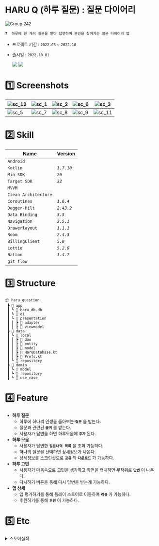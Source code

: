 # HARU Q (하루 질문) : 질문 다이어리

![Group 242](https://user-images.githubusercontent.com/94586184/230772869-10666a35-d9cd-4246-9a09-58aa45499138.png)
```
❓  하루에 한 개씩 질문을 받아 답변하며 본인을 찾아가는 질문 다이어리 앱
```
- 프로젝트 기간 : `2022.08` ~ `2022.10`
- 출시일 : `2022.10.01`

  <a href="https://play.google.com/store/apps/details?id=com.colddelight.haru_question"><img src="https://img.shields.io/badge/Goolge Play-414141?style=flat&logo=googleplay&logoColor=white&link=https://play.google.com/store/apps/details?id=com.colddelight.haru_question"/></a>   <a href="https://strong-marlin-f95.notion.site/SRS-a1c9777dfa4b485195dafb0dcc8d7d9d"><img src="https://img.shields.io/badge/SRS-414141?style=flat&logo=readthedocs&logoColor=white&link=https://strong-marlin-f95.notion.site/SRS-a1c9777dfa4b485195dafb0dcc8d7d9d"/></a>
  
# :one: Screenshots

| ![sc_12](https://user-images.githubusercontent.com/94586184/230772664-7a97f9d5-26e3-482f-ba4b-05366f0648e4.png)| ![sc_1](https://user-images.githubusercontent.com/94586184/230772672-9bd7733b-7f96-40ee-bd1c-a85109b55852.png)|![sc_2](https://user-images.githubusercontent.com/94586184/230772676-0b55067a-52b4-4b05-8a05-3036e91ec8fb.png) | ![sc_6](https://user-images.githubusercontent.com/94586184/230772685-073df27c-0d9b-417d-8f6c-157100ab1320.png)|![sc_3](https://user-images.githubusercontent.com/94586184/230772750-bbeef7db-2c87-4de7-97db-dafacf385d24.png) |
|-|-|-|-|-|
| ![sc_5](https://user-images.githubusercontent.com/94586184/230772785-c817f468-1457-4158-9075-82ab47cade2d.png) | ![sc_7](https://user-images.githubusercontent.com/94586184/230772797-9a5da01c-a981-4209-a379-4a556eff4b99.png) |![sc_8](https://user-images.githubusercontent.com/94586184/230772813-e6301b9b-5ca1-40ab-9e0f-f6f6a8d233da.png) |![sc_9](https://user-images.githubusercontent.com/94586184/230772829-7ec44617-037b-4f46-8b8e-400908203447.png)| ![sc_11](https://user-images.githubusercontent.com/94586184/230772836-f486b8a7-fdad-439b-aeeb-3581748f4fa9.png)| 

# :two: Skill
| Name | Version |
| --- | --- |
| ```Android``` |  | 
| ```Kotlin``` | *```1.7.10```* | 
| ```Min SDK``` | *```26```* | 
| ```Target SDK```| *```32```* | 
| ```MVVM``` |  |
| ```Clean Architecture```  |   |
| ```Coroutines``` | *```1.6.4```* |
| ```Dagger-Hilt``` | *```2.43.2```* |
| ```Data Binding``` | *```3.5```* |
| ```Navigation``` | *```2.5.1```* |
| ```Drawerlayout``` | *```1.1.1```* | 
| ```Room``` | *```2.4.3```* |
| ```BillingClient``` | *```5.0```* |
| ```Lottie``` | *```5.2.0```* | 
| ```Ballon``` | *```1.4.7```* |
| ```git flow```  |   |


# :three: Structure
```
📦 haru_question
 ┣ 📂 app
 ┃ ┗ 📜 haru_db.db
 ┃ ┗ 📂 di
 ┃ ┗ 📂 presentation
 ┃ ┃ ┣ 📂 adapter
 ┃ ┃ ┣ 📂 viewmodel
 ┣ 📂 data
 ┃ ┗ 📂 local
 ┃ ┃ ┣ 📂 dao
 ┃ ┃ ┣ 📂 entity
 ┃ ┃ ┣ 📂 model
 ┃ ┃ ┣ 📜 HaruDatabase.kt
 ┃ ┃ ┣ 📜 Prefs.kt
 ┃ ┗ 📂 repository
 ┣ 📂 domin
 ┃ ┗ 📂 model
 ┃ ┗ 📂 repository
 ┃ ┗ 📂 use_case
```
# :four: Feature
- **하루 질문**
    - 하루에 하나씩 인생을 돌아보는 **```질문```** 을 받는다.
    - 질문과 관련된 **```글귀```** 를 받는다.
    - 사용자가 답변을 하면 하루모음에 **```추가```** 된다.
- **하루 모음**
    - 사용자가 답변한 **```질문내역 목록```** 을 조회 가능하다.
    - 하나의 질문을 선택하면 상세정보가 나온다.
    - 상세정보를 스크린샷으로 **```공유```** 와 **```다운로드```** 가 가능하다.
- **하루 고민**
    - 사용자가 마음속으로 고민을 생각하고 화면을 터치하면 무작위로 **```답변```** 이 나온다.
    - 다시하기 버튼을 통해 다시 답변을 받는게 가능하다.
- **앱 상세**
    - 앱 평가하기를 통해 플레이 스토어로 이동하여 **```리뷰```** 가 가능하다.
    - 후원하기를 통해 **```후원```** 이 가능하다.
    
    
    
# :five: Etc



<details>
<summary> 스토어실적 </summary>
2023.04.09 기준 스토어 실적

![image](https://user-images.githubusercontent.com/94586184/230775751-8d982c34-07a4-4d46-b2f6-f797ebf6d300.png)

</details>

